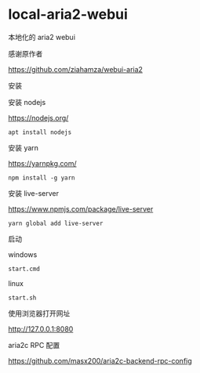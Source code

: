 # local-aria2-webui

本地化的 aria2 webui

感谢原作者

https://github.com/ziahamza/webui-aria2

安装

安装 nodejs

https://nodejs.org/

```shell
apt install nodejs
```

安装 yarn

https://yarnpkg.com/

```shell
npm install -g yarn
```

安装 live-server

https://www.npmjs.com/package/live-server

```shell
yarn global add live-server

```

启动

windows

```shell
start.cmd
```

linux

```shell
start.sh
```

使用浏览器打开网址

http://127.0.0.1:8080

aria2c RPC 配置

https://github.com/masx200/aria2c-backend-rpc-config
